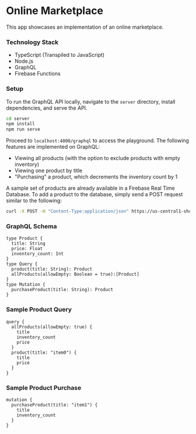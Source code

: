 # Online Marketplace

This app showcases an implementation of an online marketplace. 

### Technology Stack
- TypeScript (Transpiled to JavaScript)
- Node.js
- GraphQL
- Firebase Functions

### Setup
To run the GraphQL API locally, navigate to the `server` directory, install dependencies, and serve the API.
```bash
cd server
npm install
npm run serve
```

Proceed to `localhost:4000/graphql` to access the playground. The following features are implemented on GraphQL:
- Viewing all products (with the option to exclude products with empty inventory)
- Viewing one product by title
- "Purchasing" a product, which decrements the inventory count by 1

A sample set of products are already available in a Firebase Real Time Database. To add a product to the database, simply send a POST request similar to the following:
```bash
curl -X POST -H "Content-Type:application/json" https://us-central1-shopify-challenge-s19.cloudfunctions.net/addProduct -d '{"title":"item6","price":3.23,"inventory":4}'
```

### GraphQL Schema
```
type Product {
  title: String
  price: Float
  inventory_count: Int
}
type Query {
  product(title: String): Product
  allProducts(allowEmpty: Boolean = true):[Product]
}
type Mutation {
  purchaseProduct(title: String): Product
}
```

### Sample Product Query
```
query {
  allProducts(allowEmpty: true) {
    title
    inventory_count
    price
  }
  product(title: "item0") {
    title
    price
  }
}
```

### Sample Product Purchase
```
mutation {
  purchaseProduct(title: "item1") {
    title
    inventory_count
  }
}
```
